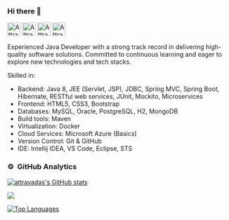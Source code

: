 ### Hi there 👋
[<img src='https://cdn.jsdelivr.net/npm/simple-icons@3.0.1/icons/linkedin.svg' alt="Attraya Das's LinkedIn" height='30'>](https://www.linkedin.com/in/attrayadas/) [<img src="https://cdn.jsdelivr.net/npm/simple-icons@3.0.1/icons/gmail.svg" height="30" alt="Attraya Das's Gmail">](mailto:attrayaghoshdas@gmail.com) [<img src="https://cdn.jsdelivr.net/npm/simple-icons@3.0.1/icons/github.svg" height="30" alt="Attraya Das's GitHub">](https://github.com/attrayadas?tab=repositories) [<img src="https://cdn.jsdelivr.net/npm/simple-icons@3.0.1/icons/500px.svg" height="30" alt="Attraya Das's 500px">](https://500px.com/p/attrayadas) 

Experienced Java Developer with a strong track record in delivering high-quality software solutions. Committed to continuous learning and eager to explore new technologies and tech stacks.

Skilled in:

- Backend: Java 8, JEE (Servlet, JSP), JDBC, Spring MVC, Spring Boot, Hibernate, RESTful web services, JUnit, Mockito, Microservices
- Frontend: HTML5, CSS3, Bootstrap
- Databases: MySQL, Oracle, PostgreSQL, H2, MongoDB
- Build tools: Maven
- Virtualization: Docker
- Cloud Services: Microsoft Azure (Basics)
- Version Control: Git & GitHub
- IDE: Intellij IDEA, VS Code, Eclipse, STS

### ⚙️ &nbsp;GitHub Analytics

<a href="http://www.github.com/attrayadas"><img src="https://github-readme-stats.vercel.app/api?username=attrayadas&show_icons=true&hide=&count_private=true&title_color=10b981&text_color=000000&icon_color=10b981&bg_color=ffffff&hide_border=true&show_icons=true" alt="attrayadas's GitHub stats" /></a>

<a href="http://www.github.com/attrayadas"><img src="https://github-readme-streak-stats.herokuapp.com/?user=attrayadas&stroke=000000&background=ffffff&ring=10b981&fire=10b981&currStreakNum=000000&currStreakLabel=10b981&sideNums=000000&sideLabels=000000&dates=000000&hide_border=true" /></a>

<a href="https://github.com/attrayadas" align="left"><img src="https://github-readme-stats.vercel.app/api/top-langs/?username=attrayadas&langs_count=10&title_color=10b981&text_color=000000&icon_color=10b981&bg_color=ffffff&hide_border=true&locale=en&custom_title=Top%20%Languages" alt="Top Languages" /></a>
